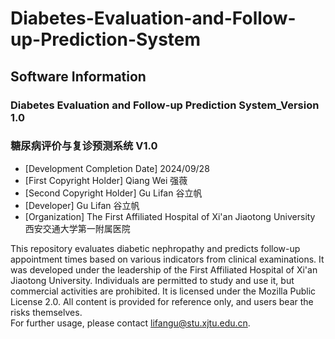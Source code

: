# Diabetes-Evaluation-and-Follow-up-Prediction-System #
## Software Information ##
### Diabetes Evaluation and Follow-up Prediction System_Version 1.0 ###
### 糖尿病评价与复诊预测系统 V1.0 ###
* [Development Completion Date]  2024/09/28 <br/>
* [First Copyright Holder] Qiang Wei 强薇 <br/>
* [Second Copyright Holder] Gu Lifan 谷立帆 <br/>
* [Developer] Gu Lifan 谷立帆 <br/> 
* [Organization] The First Affiliated Hospital of Xi'an Jiaotong University 西安交通大学第一附属医院 <br/> 

This repository evaluates diabetic nephropathy and predicts follow-up appointment times based on various indicators from clinical examinations. It was developed under the leadership of the First Affiliated Hospital of Xi'an Jiaotong University. Individuals are permitted to study and use it, but commercial activities are prohibited. It is licensed under the Mozilla Public License 2.0. All content is provided for reference only, and users bear the risks themselves. <br/>
For further usage, please contact lifangu@stu.xjtu.edu.cn.
